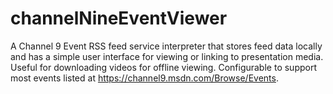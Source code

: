 # channelNineEventViewer
A Channel 9 Event RSS feed service interpreter that stores feed data locally and has a simple user interface for viewing or linking to presentation media.  Useful for downloading videos for offline viewing.  Configurable to support most events listed at https://channel9.msdn.com/Browse/Events.
